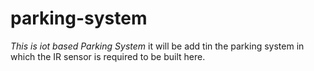 # parking-system
*This is iot based Parking System*
it will be add tin the parking system in which the IR sensor is required to be built here.

